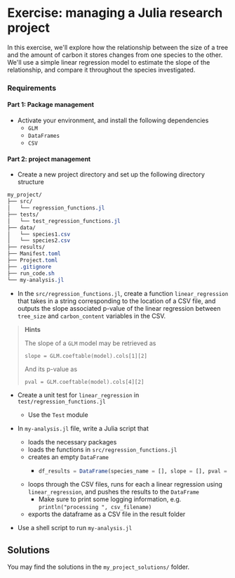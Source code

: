 # Exercise: managing a Julia research project

In this exercise, we'll explore how the relationship between the size of a tree and the amount of carbon it stores changes from one species to the other. We'll use a simple linear regression model to estimate the slope of the relationship, and compare it throughout the species investigated.

### Requirements

#### Part 1: Package management

- Activate your environment, and install the following dependencies
  - `GLM`
  - `DataFrames`
  - `CSV`

#### Part 2: project management

- Create a new project directory and set up the following directory structure

```css
my_project/
├── src/
│   └── regression_functions.jl
├── tests/
│   └── test_regression_functions.jl
├── data/
│   └── species1.csv
│   └── species2.csv
├── results/
├── Manifest.toml
├── Project.toml
├── .gitignore
├── run_code.sh
└── my-analysis.jl
```

- In the `src/regression_functions.jl`, create a function `linear_regression` that takes in a string corresponding to the location of a CSV file, and outputs the slope associated p-value of the linear regression between `tree_size` and `carbon_content` variables in the CSV.

> **Hints**
> 
> The slope of a `GLM` model may be retrieved as   
>
> `slope = GLM.coeftable(model).cols[1][2]`
>
> And its p-value as 
> 
> `pval = GLM.coeftable(model).cols[4][2]`
    
- Create a unit test for `linear_regression` in `test/regression_functions.jl`
  - Use the `Test` module

- In `my-analysis.jl` file, write a Julia script that
  - loads the necessary packages
  - loads the functions in `src/regression_functions.jl` 
  - creates an empty `DataFrame`
    - ```julia
      df_results = DataFrame(species_name = [], slope = [], pval = [])
      ```
  - loops through the CSV files, runs for each a linear regression using `linear_regression`, and pushes the results to the `DataFrame`
    - Make sure to print some logging information, e.g. `println("processing ", csv_filename)`
  - exports the dataframe as a CSV file in the result folder

- Use a shell script to run `my-analysis.jl`

## Solutions
You may find the solutions in the `my_project_solutions/` folder.